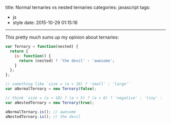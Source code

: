 title: Normal ternaries vs nested ternaries
categories: javascript
tags:
  - js
  - style
date: 2015-10-29 01:15:16
---

This pretty much sums up my opinion about ternaries:

``` javascript
var Ternary = function(nested) {
  return {
    is: function() {
      return (nested) ? 'the devil' : 'awesome';
    }
  };
};

// something like `size = (a < 10) ? 'small' : 'large'`
var aNormalTernary = new Ternary(false);

// think `size = (a < 10) ? (a < 5) ? (a < 0) ? 'negative' : 'tiny' : 'small' : 'large'`
var aNestedTernary = new Ternary(true);

aNormalTernary.is(); // awesome
aNestedTernary.is(); // the devil
```
